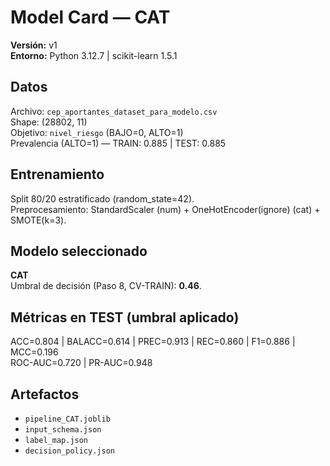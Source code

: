 # Model Card — CAT
**Versión:** v1  
**Entorno:** Python 3.12.7 | scikit-learn 1.5.1

## Datos
Archivo: `cep_aportantes_dataset_para_modelo.csv`  
Shape: (28802, 11)  
Objetivo: `nivel_riesgo` (BAJO=0, ALTO=1)  
Prevalencia (ALTO=1) — TRAIN: 0.885 | TEST: 0.885

## Entrenamiento
Split 80/20 estratificado (random_state=42).  
Preprocesamiento: StandardScaler (num) + OneHotEncoder(ignore) (cat) + SMOTE(k=3).

## Modelo seleccionado
**CAT**  
Umbral de decisión (Paso 8, CV-TRAIN): **0.46**.

## Métricas en TEST (umbral aplicado)
ACC=0.804 | BALACC=0.614 | PREC=0.913 | REC=0.860 | F1=0.886 | MCC=0.196  
ROC-AUC=0.720 | PR-AUC=0.948

## Artefactos
- `pipeline_CAT.joblib`
- `input_schema.json`
- `label_map.json`
- `decision_policy.json`
